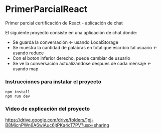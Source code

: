 # PrimerParcialReact
Primer parcial certificación de React - aplicación de chat

El siguiente proyecto consiste en una aplicación de chat donde:
* Se guarda la conversación <- usando LocalStorage
* Se muestra la cantidad de palabras en total que escribio tal usuario <- usando reduce
* Con el boton inferior derecho, puede cambiar de usuario
* Se ve la conversación actualizandose despues de cada mensaje <- usando map



### Instrucciones para instalar el proyecto
```
npm install
npm run dev

```

### Video de explicación del proyecto
https://drive.google.com/drive/folders/1pj-B8MjcnPWn6A6wiAuc6jtPKa4cT7PV?usp=sharing
